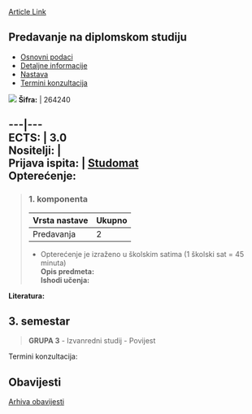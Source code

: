 [Article Link](https://www.fhs.hr/predmet/pnds)

## Predavanje na diplomskom studiju
  * [Osnovni podaci](https://www.fhs.hr/predmet/pnds#v1id-523803_934240_1_0 "Osnovni podaci")
  * [Detaljne informacije](https://www.fhs.hr/predmet/pnds#v1id-523803_934240_1_1 "Detaljne informacije")
  * [Nastava](https://www.fhs.hr/predmet/pnds#v1id-523803_934240_1_2 "Nastava")
  * [Termini konzultacija](https://www.fhs.hr/predmet/pnds#v1id-523803_934240_1_3 "Termini konzultacija")


[![](https://www.fhs.hr/img/flags/gif/hr.gif)](https://www.fhs.hr/predmet/pnds)
**Šifra:** |  264240  
  
---|---  
**ECTS:** |  3.0   
**Nositelji:** |   
**Prijava ispita:** |  [Studomat](http://www.isvu.hr/studomat)  
**Opterećenje:**  
---  
> ### 1. komponenta
> | Vrsta nastave | Ukupno  
> ---|---  
> Predavanja | 2  
> * Opterećenje je izraženo u školskim satima (1 školski sat = 45 minuta)   
**Opis predmeta:**  
> **Ishodi učenja:**  

  
**Literatura:**  

  
**3. semestar**  
---  
> **GRUPA 3** - Izvanredni studij - Povijest  
>   
Termini konzultacija: 


## Obavijesti
[Arhiva obavijesti](https://www.fhs.hr/predmet/pnds?@=21miq#news_123661 "Arhiva obavijesti")
